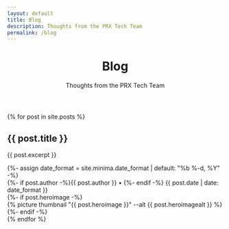 ```yaml
---
layout: default
title: Blog
description: Thoughts from the PRX Tech Team
permalink: /blog
---
```

<header class="post-header bg-black-diagonal text-white lede hero px-4 pb-4 m-0">
  <div class="hero-content container col-xxl-8">
    <div class="hero-content-inner">
      <h1 class="display-5 post-title p-name" itemprop="name headline">Blog</h1>
      <p class="lead fs-3">Thoughts from the PRX Tech Team</p>
    </div>
  </div>
</header>

<section>
  <div class="container col-xxl-8 p-4">
    {% for post in site.posts %}
    <div class="row g-0 border bg-white rounded overflow-hidden flex-md-row mt-0 mb-4 shadow-sm h-md-250 position-relative">
      <div class="col p-4 d-flex flex-column position-static">
        <h2>{{ post.title }}</h2>
        <p class="card-text mb-4">{{ post.excerpt }}</p>
          {%- assign date_format = site.minima.date_format | default: "%b %-d, %Y" -%}
        <div class="mb-1 text-muted">
          {%- if post.author -%}{{ post.author }} •&nbsp;{%- endif -%}
          <time class="dt-published" datetime="{{ post.date | date_to_xmlschema }}" itemprop="datePublished">{{ post.date | date: date_format }}</time>
        </div>
        <a href="{{ post.url }}" class="stretched-link" aria-label="continue reading"></a>
      </div>
      {%- if post.heroimage -%}
      <div class="col-3 p-4 thumbnail d-none d-lg-block">
        {% picture thumbnail "{{ post.heroimage }}" --alt {{ post.heroimagealt }} %}
      </div>
      {%- endif -%}
    </div>
    {% endfor %}
  </div>
</section>
